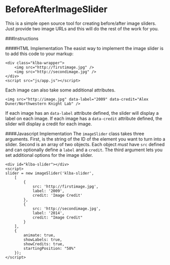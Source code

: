 BeforeAfterImageSlider
======================

This is a simple open source tool for creating before/after image sliders. Just provide two image URLs and this will do the rest of the work for you. 

###Instructions

####HTML Implementation
The easist way to implement the image slider is to add this code to your markup:

    <div class="klba-wrapper">
        <img src="http://firstimage.jpg" />
        <img src="http://secondimage.jpg" />
    </div>
    <script src="js/app.js"></script>

Each image can also take some additional attributes.

    <img src="http://image.jpg" data-label="2009" data-credit="Alex Duner/Northwestern Knight Lab" />

If each image has an `data-label` attribute defined, the slider will display a label on each image. If each image has a `data-credit` attribute defined, the slider will display a credit for each image.

####Javascript Implementation
The `imageSlider` class takes three arguments. First, is the string of the ID of the element you want to turn into a slider. Second is an array of two objects. Each object *must* have `src` defined and can optionally define a `label` and a `credit`. The third argument lets you set additional options for the image slider.

    <div id="klba-slider"></div>
    <script>
    slider = new imageSlider('klba-slider', 
        [
            {
                src: 'http://firstimage.jpg',
                label: '2009',
                credit: 'Image Credit'
            },
            {
                src: 'http://secondimage.jpg',
                label: '2014',
                credit: "Image Credit"
            }
        ], 
        {
            animate: true,
            showLabels: true,
            showCredits: true,
            startingPosition: "50%"
        });
    </script>

